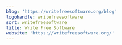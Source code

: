 ```yaml
---
blog: 'https://writefreesoftware.org/blog'
logohandle: writefreesoftware
sort: writefreesoftware
title: Write Free Software
website: 'https://writefreesoftware.org/'
---
```

